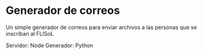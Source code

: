 # Generador de correos
Un simple generador de correos para enviar archivos a las personas que se inscriban al FLISoL

Servidor: Node
Generador: Python